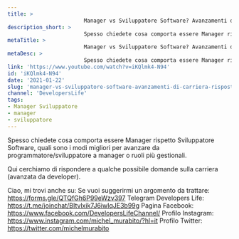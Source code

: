 ```yaml
---
title: > 
                        Manager vs Sviluppatore Software? Avanzamenti di carriera? Risposte qui!
description_short: > 
                        Spesso chiedete cosa comporta essere Manager rispetto Sviluppatore Software, quali sono i modi migliori per avanzare da ...
metaTitle: > 
                        Manager vs Sviluppatore Software? Avanzamenti di carriera? Risposte qui!
metaDesc: > 
                        Spesso chiedete cosa comporta essere Manager rispetto Sviluppatore Software, quali sono i modi migliori per avanzare da ...
link: 'https://www.youtube.com/watch?v=iKQlmk4-N94'
id: 'iKQlmk4-N94'
date: '2021-01-22'
slug: 'manager-vs-sviluppatore-software-avanzamenti-di-carriera-risposte-qui'
channel: 'DevelopersLife'
tags: 
- Manager Sviluppatore
- manager
- sviluppatore
---
```

Spesso chiedete cosa comporta essere  Manager rispetto Sviluppatore Software, quali sono i modi migliori per avanzare da programmatore/sviluppatore a manager o ruoli più gestionali.

Qui cerchiamo di rispondere a qualche possibile domande sulla carriera (avanzata da developer).

Ciao, mi trovi anche su:
Se vuoi suggerirmi un argomento da trattare: https://forms.gle/QTQfGh6P99eWzv397
Telegram Developers Life: https://t.me/joinchat/BItvlxik7J6iwIqJE3b99g
Pagina Facebook: https://www.facebook.com/DevelopersLifeChannel/
Profilo Instagram: https://www.instagram.com/michel_murabito/?hl=it
Profilo Twitter: https://twitter.com/michelmurabito